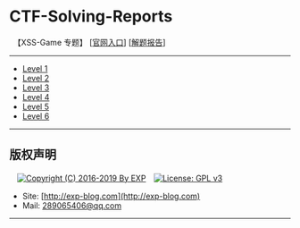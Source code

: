 # CTF-Solving-Reports
　【XSS-Game 专题】 [[官网入口](https://xss-game.appspot.com/)] [[解题报告](http://exp-blog.com/2019/02/15/pid-3316/)]

------

- [Level 1](https://github.com/lyy289065406/CTF-Solving-Reports/tree/master/xss-game/level-1)
- [Level 2](https://github.com/lyy289065406/CTF-Solving-Reports/tree/master/xss-game/level-2)
- [Level 3](https://github.com/lyy289065406/CTF-Solving-Reports/tree/master/xss-game/level-3)
- [Level 4](https://github.com/lyy289065406/CTF-Solving-Reports/tree/master/xss-game/level-4)
- [Level 5](https://github.com/lyy289065406/CTF-Solving-Reports/tree/master/xss-game/level-5)
- [Level 6](https://github.com/lyy289065406/CTF-Solving-Reports/tree/master/xss-game/level-6)

------

## 版权声明

　[![Copyright (C) 2016-2019 By EXP](https://img.shields.io/badge/Copyright%20(C)-2016~2019%20By%20EXP-blue.svg)](http://exp-blog.com)　[![License: GPL v3](https://img.shields.io/badge/License-GPL%20v3-blue.svg)](https://www.gnu.org/licenses/gpl-3.0)
  

- Site: [http://exp-blog.com](http://exp-blog.com) 
- Mail: <a href="mailto:289065406@qq.com?subject=[EXP's Github]%20Your%20Question%20（请写下您的疑问）&amp;body=What%20can%20I%20help%20you?%20（需要我提供什么帮助吗？）">289065406@qq.com</a>


------
